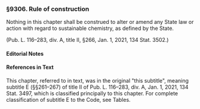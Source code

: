 ### §9306. Rule of construction ###

Nothing in this chapter shall be construed to alter or amend any State law or action with regard to sustainable chemistry, as defined by the State.

(Pub. L. 116–283, div. A, title II, §266, Jan. 1, 2021, 134 Stat. 3502.)

#### **Editorial Notes** ####

#### References in Text ####

This chapter, referred to in text, was in the original "this subtitle", meaning subtitle E (§§261–267) of title II of Pub. L. 116–283, div. A, Jan. 1, 2021, 134 Stat. 3497, which is classified principally to this chapter. For complete classification of subtitle E to the Code, see Tables.